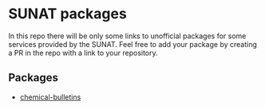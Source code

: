 # SUNAT packages

In this repo there will be only some links to unofficial packages for some services provided by the SUNAT. Feel free to add your package by creating a PR in the repo with a link to your repository.

## Packages 

* [chemical-bulletins](https://github.com/HerbertVidela/chemical-bulletins/tree/master)
